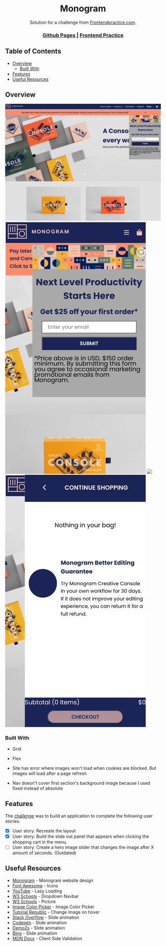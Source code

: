 <h1 align="center">Monogram</h1>

<div align="center">
   Solution for a challenge from  <a href="https://frontendpractice.com" target="_blank">Frontendpractice.com</a>.
</div>

<div align="center">
  <h3>
    <a href="https://jdegand.github.io/monogram">
      Github Pages
    </a>
    <span> | </span>
    <a href="https://www.frontendpractice.com/project/monogram">
      Frontend Practice    
    </a>
  </h3>
</div>

## Table of Contents

- [Overview](#overview)
  - [Built With](#built-with)
- [Features](#features)
- [Useful Resources](#useful-resources)

## Overview

![](monogram-desktop.png)
![](monogram-mobile.png)
![](monogram-mobile-top-panel.png)
![](monogram-mobile-side-panel.png)

### Built With

- Grid
- Flex

- Site has error where images won't load when cookies are blocked.  But images will load after a page refresh
- Nav doesn't cover first section's background image because I used fixed instead of absolute

## Features

The [challenge](https://www.frontendpractice.com/project/monogram) was to build an application to complete the following user stories:

- [x] User story: Recreate the layout
- [x] User story: Build the slide out panel that appears when clicking the shopping cart in the menu.
- [ ] User story: Create a hero image slider that changes the image after X amount of seconds. (Outdated)

## Useful Resources

- [Monogram](https://web.archive.org/web/20210818062301/https://monogramcc.com/shop/) - Monogram website design
- [Font Awesome](https://fontawesome.com/v5.15/icons) - Icons
- [YouTube](https://www.youtube.com/watch?v=AActXSWxsRo) - Lazy Loading
- [W3 Schools](https://www.w3schools.com/howto/tryit.asp?filename=tryhow_css_dropdown_navbar_click) - Dropdown Navbar
- [W3 Schools](https://www.w3schools.com/tags/tag_picture.asp) - Picture
- [Image Color Picker](https://imagecolorpicker.com/) - Image Color Picker
- [Tutorial Republic](https://www.tutorialrepublic.com/faq/how-to-change-image-on-hover-with-css.php) - Change image on hover
- [Stack Overflow](https://stackoverflow.com/questions/16989585/css-3-slide-in-from-left-transition) - Slide animation
- [Codepen](https://codepen.io/blackjacques/pen/GrNMxv) - Slide animation
- [Demo2s](https://www.demo2s.com/html-css/css-animation-to-move-image-from-left-to-right-and-back.html) - Slide animation
- [Blog](https://newbedev.com/html-how-to-animation-elements-to-slide-left-to-right-css-code-example) - Slide animation
- [MDN Docs](https://developer.mozilla.org/en-US/docs/Learn/Forms/Form_validation) - Client Side Validation
